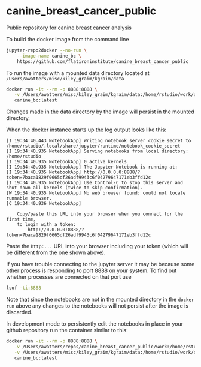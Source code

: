 # canine_breast_cancer_public
Public repository for canine breast cancer analysis

To build the docker image from the command line

```bash
jupyter-repo2docker --no-run \
    --image-name canine_bc \
    https://github.com/flatironinstitute/canine_breast_cancer_public
```

To run the image with a mounted data directory located at
`/Users/awatters/misc/kiley_graim/kgraim/data`

```bash
docker run -it --rm -p 8888:8888 \
   -v /Users/awatters/misc/kiley_graim/kgraim/data:/home/rstudio/work/data:z \
   canine_bc:latest
```

Changes made in the data directory by the image will persist in the mounted directory.

When the docker instance starts up the log output looks like this:

```
[I 19:34:40.443 NotebookApp] Writing notebook server cookie secret to /home/rstudio/.local/share/jupyter/runtime/notebook_cookie_secret
[I 19:34:40.935 NotebookApp] Serving notebooks from local directory: /home/rstudio
[I 19:34:40.935 NotebookApp] 0 active kernels
[I 19:34:40.935 NotebookApp] The Jupyter Notebook is running at:
[I 19:34:40.935 NotebookApp] http://0.0.0.0:8888/?token=7baca1829f0665df26adf9943c6f04279647171eb3ffd12c
[I 19:34:40.935 NotebookApp] Use Control-C to stop this server and shut down all kernels (twice to skip confirmation).
[W 19:34:40.935 NotebookApp] No web browser found: could not locate runnable browser.
[C 19:34:40.936 NotebookApp] 
    
    Copy/paste this URL into your browser when you connect for the first time,
    to login with a token:
        http://0.0.0.0:8888/?token=7baca1829f0665df26adf9943c6f04279647171eb3ffd12c
```

Paste the `http:...` URL into your browser including your token (which will be different
from the one shown above).

If you have trouble connecting to the jupyter server it may be because some other process
is responding to port 8888 on your system.  To find out whether processes are connected on
that port use

```bash
lsof -ti:8888 
```

Note that since the notebooks are not in the mounted directory in the `docker run` above
any changes to the notebooks will not persist after the image is discarded.

In development mode to persistently edit the notebooks in place in your github repository run the
container similar to this:

```bash
docker run -it --rm -p 8888:8888 \
   -v /Users/awatters/repos/canine_breast_cancer_public/work:/home/rstudio/work:z \
   -v /Users/awatters/misc/kiley_graim/kgraim/data:/home/rstudio/work/data:z \
   canine_bc:latest
```
